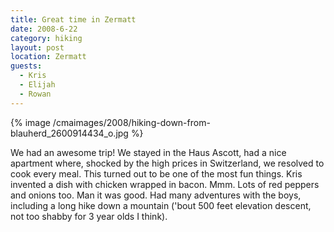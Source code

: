 ```yaml
---
title: Great time in Zermatt
date: 2008-6-22
category: hiking
layout: post
location: Zermatt
guests:
  - Kris
  - Elijah
  - Rowan
---
```


{% image /cmaimages/2008/hiking-down-from-blauherd_2600914434_o.jpg %}
  
We had an awesome trip! We stayed in the Haus Ascott, had a nice apartment
where, shocked by the high prices in Switzerland, we resolved to cook every
meal. This turned out to be one of the most fun things. Kris invented a
dish with chicken wrapped in bacon. Mmm. Lots of red peppers and onions
too. Man it was good. Had many adventures with the boys, including a long
hike down a mountain ('bout 500 feet elevation descent, not too shabby
for 3 year olds I think).
  
